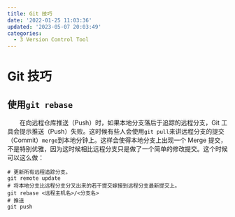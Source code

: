 ```yaml
---
title: Git 技巧
date: '2022-01-25 11:03:36'
updated: '2023-05-07 20:03:49'
categories:
  - 3 Version Control Tool
---
```



# Git 技巧

## 使用`git rebase`

　　在向远程仓库推送（Push）时，如果本地分支落后于追踪的远程分支，Git 工具会提示推送（Push）失败。这时候有些人会使用`git pull`来讲远程分支的提交（Commit）`merge`到本地分钟上。这样会使得本地分支上出现一个 Merge 提交，不是特别优雅，因为这时候相比远程分支只是做了一个简单的修改提交。这个时候可以这么做：

```shell
# 更新所有远程追踪分支。
git remote update
# 将本地分支比远程分支分叉出来的若干提交嫁接到远程分支最新提交上。
git rebase <远程主机名>/<分支名>
# 推送
git push
```



